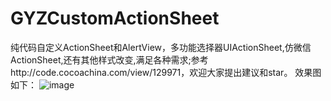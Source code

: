 # GYZCustomActionSheet
纯代码自定义ActionSheet和AlertView，多功能选择器UIActionSheet,仿微信ActionSheet,还有其他样式改变,满足各种需求;参考http://code.cocoachina.com/view/129971，欢迎大家提出建议和star。
效果图如下：
![image](https://github.com/gouyz/GYZCustomActionSheet/blob/master/image.gif)
